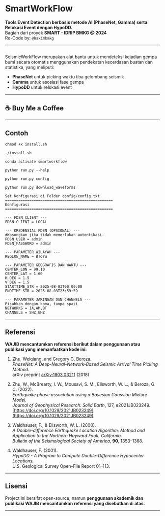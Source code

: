 # SmartWorkFlow

**Tools Event Detection berbasis metode AI (PhaseNet, Gamma) serta Relokasi Event dengan HypoDD.**  
Bagian dari proyek **SMART - IDRIP BMKG @ 2024**  
Re-Code by: `@hakimbmkg`

---

## 

SeismicWorkFlow merupakan alat bantu untuk mendeteksi kejadian gempa bumi secara otomatis menggunakan pendekatan kecerdasan buatan dan statistika, yang meliputi:

- **PhaseNet** untuk picking waktu tiba gelombang seismik
- **Gamma** untuk asosiasi fase gempa
- **HypoDD** untuk relokasi event 

---

## ☕ Buy Me a Coffee

---
## Contoh
```
chmod +x install.sh
```
```
./install.sh
```
```
conda activate smartworkflow
```   
```
python run.py --help
```
```
python run.py config
```
```
python run.py download_waveforms
```
```
Set Konfigurasi di Folder config/config.txt
=================================================
Konfigurasi 
=================================================

--- FDSN CLIENT ---
FDSN_CLIENT = LOCAL

--- KREDENSIAL FDSN (OPSIONAL) ---
#Kosongkan jika tidak memerlukan autentikasi.
FDSN_USER = admin
FDSN_PASSWORD = admin

--- PARAMETER WILAYAH ---
REGION_NAME = BToru

--- PARAMETER GEOGRAFIS DAN WAKTU ---
CENTER_LON = 99.10
CENTER_LAT = 1.60
H_DEG = 1.5
V_DEG = 1.5
STARTTIME_STR = 2025-08-03T00:00:00
ENDTIME_STR = 2025-08-03T23:59:59

--- PARAMETER JARINGAN DAN CHANNELS ---
Pisahkan dengan koma, tanpa spasi
NETWORKS = IA,AM,BT
CHANNELS = SHZ,EHZ
```
---

## Referensi 

**WAJIB mencantumkan referensi berikut dalam penggunaan atau publikasi yang memanfaatkan kode ini:**

1. Zhu, Weiqiang, and Gregory C. Beroza.  
   *PhaseNet: A Deep-Neural-Network-Based Seismic Arrival Time Picking Method.*  
   arXiv preprint [arXiv:1803.03211](https://arxiv.org/abs/1803.03211) (2018)

2. Zhu, W., McBrearty, I. W., Mousavi, S. M., Ellsworth, W. L., & Beroza, G. C. (2022).  
   *Earthquake phase association using a Bayesian Gaussian Mixture Model.*  
   *Journal of Geophysical Research: Solid Earth*, 127, e2021JB023249.  
   [https://doi.org/10.1029/2021JB023249](https://doi.org/10.1029/2021JB023249)

3. Waldhauser, F., & Ellsworth, W. L. (2000).  
   *A Double-difference Earthquake Location Algorithm: Method and Application to the Northern Hayward Fault, California.*  
   *Bulletin of the Seismological Society of America*, **90**, 1353–1368.

4. Waldhauser, F. (2001).  
   *HypoDD - A Program to Compute Double-Difference Hypocenter Locations.*  
   U.S. Geological Survey Open-File Report 01–113.

---

## Lisensi

Project ini bersifat open-source, namun **penggunaan akademik dan publikasi WAJIB mencantumkan referensi yang disebutkan di atas.**

---



